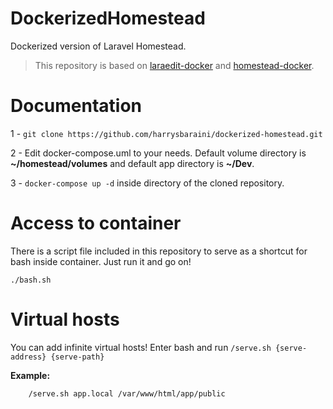 # DockerizedHomestead

Dockerized version of Laravel Homestead.

> This repository is based on [laraedit-docker](https://github.com/laraedit/laraedit-docker) and [homestead-docker](https://github.com/shincoder/homestead-docker).

# Documentation

1 - ```git clone https://github.com/harrysbaraini/dockerized-homestead.git```

2 - Edit docker-compose.uml to your needs. Default volume directory is **~/homestead/volumes** and default app directory is **~/Dev**.

3 - ```docker-compose up -d``` inside directory of the cloned repository.

# Access to container

There is a script file included in this repository to serve as a shortcut for bash inside container.
Just run it and go on!

```
./bash.sh
```

# Virtual hosts

You can add infinite virtual hosts! Enter bash and run ```/serve.sh {serve-address} {serve-path}```

**Example:**
```
    /serve.sh app.local /var/www/html/app/public
```
